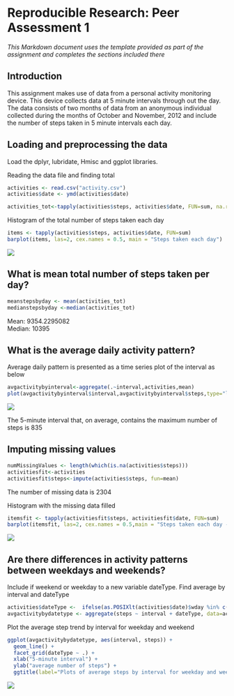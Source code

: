 # Reproducible Research: Peer Assessment 1
*This Markdown document uses the template provided as part of the assignment and completes the sections included there*

## Introduction
This assignment makes use of data from a personal activity monitoring device. This device collects data at 5 minute intervals through out the day. The data consists of two months of data from an anonymous individual collected during the months of October and November, 2012 and include the number of steps taken in 5 minute intervals each day.

## Loading and preprocessing the data
Load the dplyr, lubridate, Hmisc and ggplot libraries. 

Reading the data file and finding total

```r
activities <- read.csv("activity.csv")
activities$date <- ymd(activities$date)

activities_tot<-tapply(activities$steps, activities$date, FUN=sum, na.rm=TRUE)
```

Histogram of the total number of steps taken each day

```r
items <- tapply(activities$steps, activities$date, FUN=sum)
barplot(items, las=2, cex.names = 0.5, main = "Steps taken each day")
```

![](PA1_template_files/figure-html/unnamed-chunk-3-1.png)<!-- -->

## What is mean total number of steps taken per day?

```r
meanstepsbyday <- mean(activities_tot)
medianstepsbyday <-median(activities_tot)
```

Mean: 9354.2295082  
Median: 10395


## What is the average daily activity pattern?
Average daily pattern is presented as a time series plot of the interval as below

```r
avgactivitybyinterval<-aggregate(.~interval,activities,mean)
plot(avgactivitybyinterval$interval,avgactivitybyinterval$steps,type="l",ylab = "Steps", xlab = "Day", las=2, main = "Time series plot of average steps taken")
```

![](PA1_template_files/figure-html/unnamed-chunk-5-1.png)<!-- -->

The 5-minute interval that, on average, contains the maximum number of steps is 835

## Imputing missing values

```r
numMissingValues <- length(which(is.na(activities$steps)))
activitiesfit<-activities
activitiesfit$steps<-impute(activities$steps, fun=mean)
```

The number of missing data is 2304  

Histogram with the missing data filled

```r
itemsfit <- tapply(activitiesfit$steps, activitiesfit$date, FUN=sum)
barplot(itemsfit, las=2, cex.names = 0.5,main = "Steps taken each day - Missing data filled")
```

![](PA1_template_files/figure-html/unnamed-chunk-7-1.png)<!-- -->


## Are there differences in activity patterns between weekdays and weekends?
Include if weekend or weekday to a new variable dateType. Find average by interval and dateType


```r
activities$dateType <-  ifelse(as.POSIXlt(activities$date)$wday %in% c(0,6), 'weekend', 'weekday')
avgactivitybydatetype <- aggregate(steps ~ interval + dateType, data=activities, mean)
```

Plot the average step trend by interval for weekday and weekend

```r
ggplot(avgactivitybydatetype, aes(interval, steps)) + 
  geom_line() + 
  facet_grid(dateType ~ .) +
  xlab("5-minute interval") + 
  ylab("average number of steps") +
  ggtitle(label="Plots of average steps by interval for weekday and weekends")
```

![](PA1_template_files/figure-html/unnamed-chunk-9-1.png)<!-- -->
 

